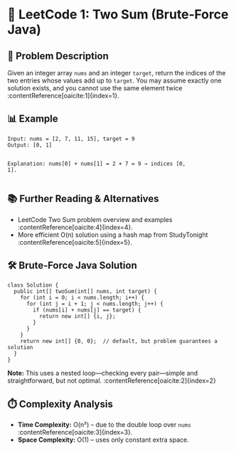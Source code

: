 <body>
  <h1>🔢 LeetCode 1: Two Sum (Brute‑Force Java)</h1>

  <h2>📘 Problem Description</h2>
  <p>
    Given an integer array <code>nums</code> and an integer <code>target</code>, return the indices of the two entries whose values add up to <code>target</code>.
    You may assume exactly one solution exists, and you cannot use the same element twice :contentReference[oaicite:1]{index=1}.
  </p>
<h2>📊 Example</h2>
  <pre><code>Input: nums = [2, 7, 11, 15], target = 9  
Output: [0, 1]

Explanation: nums[0] + nums[1] = 2 + 7 = 9 → indices [0, 1].</code></pre>

  <h2>📚 Further Reading & Alternatives</h2>
  <ul>
    <li>LeetCode Two Sum problem overview and examples :contentReference[oaicite:4]{index=4}.</li>
    <li>More efficient O(n) solution using a hash map from StudyTonight :contentReference[oaicite:5]{index=5}.</li>
  </ul>
  <h2>🛠️ Brute‑Force Java Solution</h2>
  <pre><code>class Solution {
  public int[] twoSum(int[] nums, int target) {
    for (int i = 0; i < nums.length; i++) {
      for (int j = i + 1; j < nums.length; j++) {
        if (nums[i] + nums[j] == target) {
          return new int[] {i, j};
        }
      }
    }
    return new int[] {0, 0};  // default, but problem guarantees a solution
  }
}</code></pre>

  <div class="note">
    <strong>Note:</strong> This uses a nested loop—checking every pair—simple and straightforward, but not optimal. :contentReference[oaicite:2]{index=2}
  </div>

  <h2>⏱️ Complexity Analysis</h2>
  <ul>
    <li><strong>Time Complexity:</strong> O(n²) – due to the double loop over <code>nums</code> :contentReference[oaicite:3]{index=3}.</li>
    <li><strong>Space Complexity:</strong> O(1) – uses only constant extra space.</li>
  </ul>
</body>
</html>

